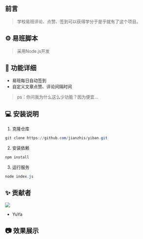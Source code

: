 ## 前言

> 学校易班评论、点赞、签到可以获得学分于是乎就有了这个项目。

## ⚙ 易班脚本

> 采用Node.js开发

## 🎉 功能详细

- 易班每日自动签到
- 自定义文章点赞、评论间隔时间

> ps：你问我为什么这么少功能？因为便宜...

## 💻 安装说明

1. 克隆仓库

```powershell
git clone https://github.com/jianzhis/yiban.git
```

2. 安装依赖

```powershell
npm install
```

3. 运行服务

```powershell
node index.js
```

## ✨ 贡献者

<a href="https://github.com/jianzhis/yiban/graphs/contributors">
  <img src="https://contrib.rocks/image?repo=jianzhis/yiban" />
</a>

- YuYa

## 📷 效果展示